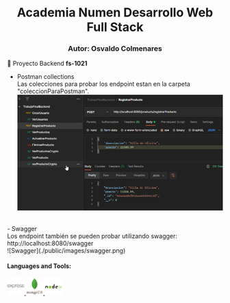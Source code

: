 
<h1  align="center">Academia Numen Desarrollo Web Full Stack</h1>

<h3  align="center">Autor: Osvaldo Colmenares</h3>

  

🔭 Proyecto Backend **fs-1021**

  

 - Postman collections
    <br/>
    Las colecciones para probar los endpoint estan en la carpeta "coleccionParaPostman".
    ![Postman](./public/images/postman.png)
   
  <br/>
 - Swagger
  <br/>
   Los endpoint también se pueden probar utilizando swagger: http://localhost:8080/swagger
   <br/>
   ![Swagger](./public/images/swagger.png)
   <br/>
  

<h4  align="left">Languages and Tools:</h4>

<p  align="left">  <a  href="https://expressjs.com"  target="_blank"  rel="noreferrer">  <img  src="https://raw.githubusercontent.com/devicons/devicon/master/icons/express/express-original-wordmark.svg"  alt="express"  width="40"  height="40"/>  </a>  <a  href="https://www.mongodb.com/"  target="_blank"  rel="noreferrer">  <img  src="https://raw.githubusercontent.com/devicons/devicon/master/icons/mongodb/mongodb-original-wordmark.svg"  alt="mongodb"  width="40"  height="40"/>  </a>  <a  href="https://nodejs.org"  target="_blank"  rel="noreferrer">  <img  src="https://raw.githubusercontent.com/devicons/devicon/master/icons/nodejs/nodejs-original-wordmark.svg"  alt="nodejs"  width="40"  height="40"/>  </a>  </p>


